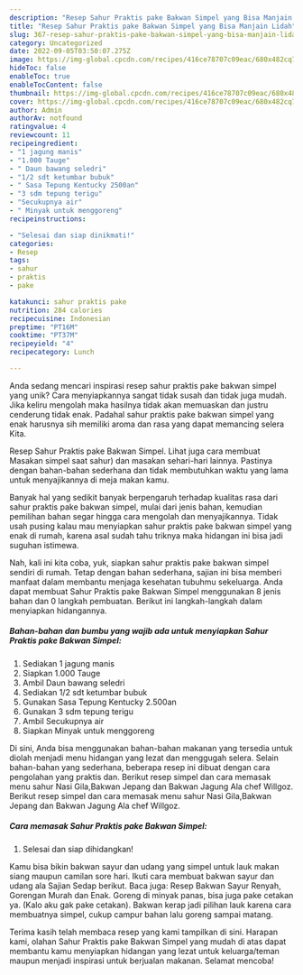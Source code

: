 ```yaml
---
description: "Resep Sahur Praktis pake Bakwan Simpel yang Bisa Manjain Lidah"
title: "Resep Sahur Praktis pake Bakwan Simpel yang Bisa Manjain Lidah"
slug: 367-resep-sahur-praktis-pake-bakwan-simpel-yang-bisa-manjain-lidah
category: Uncategorized
date: 2022-09-05T03:50:07.275Z
image: https://img-global.cpcdn.com/recipes/416ce78707c09eac/680x482cq70/sahur-praktis-pake-bakwan-simpel-foto-resep-utama.jpg
hideToc: false
enableToc: true
enableTocContent: false
thumbnail: https://img-global.cpcdn.com/recipes/416ce78707c09eac/680x482cq70/sahur-praktis-pake-bakwan-simpel-foto-resep-utama.jpg
cover: https://img-global.cpcdn.com/recipes/416ce78707c09eac/680x482cq70/sahur-praktis-pake-bakwan-simpel-foto-resep-utama.jpg
author: Admin
authorAv: notfound
ratingvalue: 4
reviewcount: 11
recipeingredient:
- "1 jagung manis"
- "1.000 Tauge"
- " Daun bawang seledri"
- "1/2 sdt ketumbar bubuk"
- " Sasa Tepung Kentucky 2500an"
- "3 sdm tepung terigu"
- "Secukupnya air"
- " Minyak untuk menggoreng"
recipeinstructions:

- "Selesai dan siap dinikmati!"
categories:
- Resep
tags:
- sahur
- praktis
- pake

katakunci: sahur praktis pake 
nutrition: 284 calories
recipecuisine: Indonesian
preptime: "PT16M"
cooktime: "PT37M"
recipeyield: "4"
recipecategory: Lunch

---
```





Anda sedang mencari inspirasi resep sahur praktis pake bakwan simpel yang unik? Cara menyiapkannya sangat tidak susah dan tidak juga mudah. Jika keliru mengolah maka hasilnya tidak akan memuaskan dan justru cenderung tidak enak. Padahal sahur praktis pake bakwan simpel yang enak harusnya sih memiliki aroma dan rasa yang dapat memancing selera Kita.





Resep Sahur Praktis pake Bakwan Simpel. Lihat juga cara membuat Masakan simpel saat sahur) dan masakan sehari-hari lainnya. Pastinya dengan bahan-bahan sederhana dan tidak membutuhkan waktu yang lama untuk menyajikannya di meja makan kamu.

Banyak hal yang sedikit banyak berpengaruh terhadap kualitas rasa dari sahur praktis pake bakwan simpel, mulai dari jenis bahan, kemudian pemilihan bahan segar hingga cara mengolah dan menyajikannya. Tidak usah pusing kalau mau menyiapkan sahur praktis pake bakwan simpel yang enak di rumah, karena asal sudah tahu triknya maka hidangan ini bisa jadi suguhan istimewa.






Nah, kali ini kita coba, yuk, siapkan sahur praktis pake bakwan simpel sendiri di rumah. Tetap dengan bahan sederhana, sajian ini bisa memberi manfaat dalam membantu menjaga kesehatan tubuhmu sekeluarga. Anda dapat membuat Sahur Praktis pake Bakwan Simpel menggunakan 8 jenis bahan dan 0 langkah pembuatan. Berikut ini langkah-langkah dalam menyiapkan hidangannya.

<!--inarticleads1-->

##### Bahan-bahan dan bumbu yang wajib ada untuk menyiapkan Sahur Praktis pake Bakwan Simpel:

1. Sediakan 1 jagung manis
1. Siapkan 1.000 Tauge
1. Ambil  Daun bawang seledri
1. Sediakan 1/2 sdt ketumbar bubuk
1. Gunakan  Sasa Tepung Kentucky 2.500an
1. Gunakan 3 sdm tepung terigu
1. Ambil Secukupnya air
1. Siapkan  Minyak untuk menggoreng


Di sini, Anda bisa menggunakan bahan-bahan makanan yang tersedia untuk diolah menjadi menu hidangan yang lezat dan menggugah selera. Selain bahan-bahan yang sederhana, beberapa resep ini dibuat dengan cara pengolahan yang praktis dan. Berikut resep simpel dan cara memasak menu sahur Nasi Gila,Bakwan Jepang dan Bakwan Jagung Ala chef Willgoz. Berikut resep simpel dan cara memasak menu sahur Nasi Gila,Bakwan Jepang dan Bakwan Jagung Ala chef Willgoz. 

<!--inarticleads2-->

##### Cara memasak Sahur Praktis pake Bakwan Simpel:


1. Selesai dan siap dihidangkan!

Kamu bisa bikin bakwan sayur dan udang yang simpel untuk lauk makan siang maupun camilan sore hari. Ikuti cara membuat bakwan sayur dan udang ala Sajian Sedap berikut. Baca juga: Resep Bakwan Sayur Renyah, Gorengan Murah dan Enak. Goreng di minyak panas, bisa juga pake cetakan ya. (Kalo aku gak pake cetakan). Bakwan kerap jadi pilihan lauk karena cara membuatnya simpel, cukup campur bahan lalu goreng sampai matang. 

Terima kasih telah membaca resep yang kami tampilkan di sini. Harapan kami, olahan Sahur Praktis pake Bakwan Simpel yang mudah di atas dapat membantu kamu menyiapkan hidangan yang lezat untuk keluarga/teman maupun menjadi inspirasi untuk berjualan makanan. Selamat mencoba!
